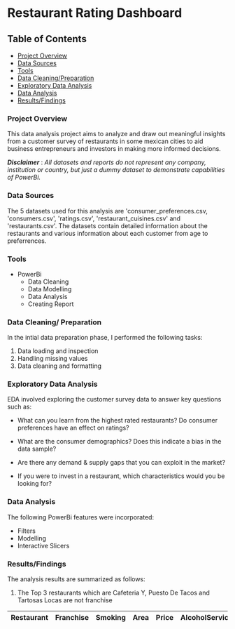 # Restaurant Rating Dashboard

## Table of Contents

- [Project Overview](#project-overview)
- [Data Sources](#data-sources)
- [Tools](#tools)
- [Data Cleaning/Preparation](#data-cleaning-preparation)
- [Exploratory Data Analysis](#exploratory-data-analysis)
- [Data Analysis](#data-analysis)
- [Results/Findings](#resultsfindings)

### Project Overview

This data analysis project aims to analyze and draw out meaningful insights from a customer survey of restaurants in some mexican cities to aid business entrepreneurs and investors in making more informed decisions.

**_Disclaimer_** : _All datasets and reports do not represent any company, institution or country, but just a dummy dataset to demonstrate capabilities of PowerBi._

### Data Sources

The 5 datasets used for this analysis are 'consumer_preferences.csv, 'consumers.csv', 'ratings.csv', 'restaurant_cuisines.csv' and 'restaurants.csv'. The datasets contain detailed information about the restaurants and various information about each customer from age to preferrences.

### Tools

- PowerBi
  - Data Cleaning
  - Data Modelling
  - Data Analysis
  - Creating Report

### Data Cleaning/ Preparation

In the intial data preparation phase, I performed the following tasks:

1. Data loading and inspection
2. Handling missing values
3. Data cleaning and formatting

### Exploratory Data Analysis

EDA involved exploring the customer survey data to answer key questions such as:

- What can you learn from the highest rated restaurants? Do consumer preferences have an effect on ratings?

- What are the consumer demographics? Does this indicate a bias in the data sample?

- Are there any demand & supply gaps that you can exploit in the market?

- If you were to invest in a restaurant, which characteristics would you be looking for?

### Data Analysis

The following PowerBi features were incorporated:

- Filters
- Modelling
- Interactive Slicers

### Results/Findings

The analysis results are summarized as follows:

1. The Top 3 restaurants which are Cafeteria Y, Puesto De Tacos and Tartosas Locas are not franchise

| Restaurant | Franchise | Smoking | Area | Price | AlcoholService |
| ---------- | --------- | ------- | ---- | ----- | -------------- |
